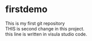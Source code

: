 # firstdemo
This is my first git repository 
<br>
THIS  is second change in this project.
<br>
this line is written in visula studio code. 
